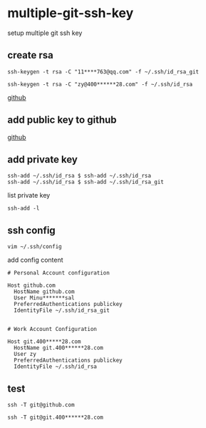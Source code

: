 # multiple-git-ssh-key
setup multiple git ssh key

## create rsa
```
ssh-keygen -t rsa -C "11****763@qq.com" -f ~/.ssh/id_rsa_git
```
```
ssh-keygen -t rsa -C "zy@400******28.com" -f ~/.ssh/id_rsa
```
[github](https://docs.github.com/en/github/authenticating-to-github/connecting-to-github-with-ssh/generating-a-new-ssh-key-and-adding-it-to-the-ssh-agent)

## add public key to github
[github](https://docs.github.com/en/github/authenticating-to-github/connecting-to-github-with-ssh/adding-a-new-ssh-key-to-your-github-account)

## add private key
```
ssh-add ~/.ssh/id_rsa $ ssh-add ~/.ssh/id_rsa
ssh-add ~/.ssh/id_rsa $ ssh-add ~/.ssh/id_rsa_git
```
list private key
```
ssh-add -l
```

## ssh config
```
vim ~/.ssh/config
```
add config content
```
# Personal Account configuration

Host github.com
  HostName github.com 
  User Minu*******sal
  PreferredAuthentications publickey
  IdentityFile ~/.ssh/id_rsa_git


# Work Account Configuration

Host git.400*****28.com
  HostName git.400******28.com
  User zy
  PreferredAuthentications publickey
  IdentityFile ~/.ssh/id_rsa
```

## test
```
ssh -T git@github.com
```
```
ssh -T git@git.400******28.com
```
